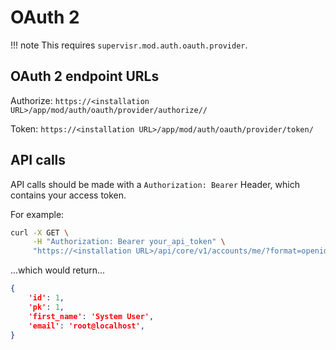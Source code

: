 # OAuth 2

!!! note
    This requires `supervisr.mod.auth.oauth.provider`.

## OAuth 2 endpoint URLs

Authorize: `https://<installation URL>/app/mod/auth/oauth/provider/authorize//`

Token: `https://<installation URL>/app/mod/auth/oauth/provider/token/`

## API calls

API calls should be made with a `Authorization: Bearer` Header, which contains your access token.

For example:

```bash
curl -X GET \
     -H "Authorization: Bearer your_api_token" \
     "https://<installation URL>/api/core/v1/accounts/me/?format=openid"
```

...which would return...

```json
{
    'id': 1,
    'pk': 1,
    'first_name': 'System User',
    'email': 'root@localhost',
}
```
